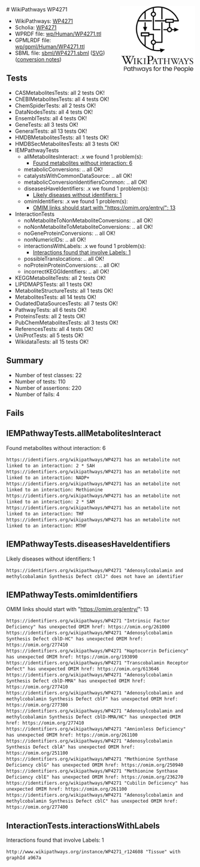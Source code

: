 <img style="float: right; width: 200px" src="../logo.png" />
# WikiPathways WP4271

* WikiPathways: [WP4271](https://identifiers.org/wikipathways:WP4271)
* Scholia: [WP4271](https://scholia.toolforge.org/wikipathways/WP4271)
* WPRDF file: [wp/Human/WP4271.ttl](../wp/Human/WP4271.ttl)
* GPMLRDF file: [wp/gpml/Human/WP4271.ttl](../wp/gpml/Human/WP4271.ttl)
* SBML file: [sbml/WP4271.sbml](../sbml/WP4271.sbml) ([SVG](../sbml/WP4271.svg)) ([conversion notes](../sbml/WP4271.txt))

## Tests
* CASMetabolitesTests: all 2 tests OK!
* ChEBIMetabolitesTests: all 4 tests OK!
* ChemSpiderTests: all 2 tests OK!
* DataNodesTests: all 4 tests OK!
* EnsemblTests: all 4 tests OK!
* GeneTests: all 3 tests OK!
* GeneralTests: all 13 tests OK!
* HMDBMetabolitesTests: all 1 tests OK!
* HMDBSecMetabolitesTests: all 3 tests OK!
* IEMPathwayTests
    * allMetabolitesInteract: .x we found 1 problem(s):
        * [Found metabolites without interaction: 6](#2bc2e7f1)
    * metabolicConversions: .. all OK!
    * catalystsWithCommonDataSource: .. all OK!
    * metabolicConversionIdentifiersCommon: .. all OK!
    * diseasesHaveIdentifiers: .x we found 1 problem(s):
        * [Likely diseases without identifiers: 1](#9beb80e9)
    * omimIdentifiers: .x we found 1 problem(s):
        * [OMIM links should start with "https://omim.org/entry/": 13](#16b23073)
* InteractionTests
    * noMetaboliteToNonMetaboliteConversions: .. all OK!
    * noNonMetaboliteToMetaboliteConversions: .. all OK!
    * noGeneProteinConversions: .. all OK!
    * nonNumericIDs: .. all OK!
    * interactionsWithLabels: .x we found 1 problem(s):
        * [Interactions found that involve Labels: 1](#630d2678)
    * possibleTranslocations: .. all OK!
    * noProteinProteinConversions: .. all OK!
    * incorrectKEGGIdentifiers: .. all OK!
* KEGGMetaboliteTests: all 2 tests OK!
* LIPIDMAPSTests: all 1 tests OK!
* MetaboliteStructureTests: all 1 tests OK!
* MetabolitesTests: all 14 tests OK!
* OudatedDataSourcesTests: all 7 tests OK!
* PathwayTests: all 6 tests OK!
* ProteinsTests: all 2 tests OK!
* PubChemMetabolitesTests: all 3 tests OK!
* ReferencesTests: all 4 tests OK!
* UniProtTests: all 5 tests OK!
* WikidataTests: all 15 tests OK!


## Summary

* Number of test classes: 22
* Number of tests: 110
* Number of assertions: 220
* Number of fails: 4

## Fails

<a name="2bc2e7f1" />

## IEMPathwayTests.allMetabolitesInteract

Found metabolites without interaction: 6
```
https://identifiers.org/wikipathways/WP4271 has an metabolite not linked to an interaction: 2 * SAH
https://identifiers.org/wikipathways/WP4271 has an metabolite not linked to an interaction: NADP+
https://identifiers.org/wikipathways/WP4271 has an metabolite not linked to an interaction: Methionine
https://identifiers.org/wikipathways/WP4271 has an metabolite not linked to an interaction: 2 * SAM
https://identifiers.org/wikipathways/WP4271 has an metabolite not linked to an interaction: THF
https://identifiers.org/wikipathways/WP4271 has an metabolite not linked to an interaction: MTHF
```

<a name="9beb80e9" />

## IEMPathwayTests.diseasesHaveIdentifiers

Likely diseases without identifiers: 1
```
https://identifiers.org/wikipathways/WP4271 "Adenosylcobalamin and methylcobalamin Synthesis Defect cblJ" does not have an identifier
```

<a name="16b23073" />

## IEMPathwayTests.omimIdentifiers

OMIM links should start with "https://omim.org/entry/": 13
```
https://identifiers.org/wikipathways/WP4271 "Intrinsic Factor  Deficiency" has unexpected OMIM href: https://omim.org/261000
https://identifiers.org/wikipathways/WP4271 "Adenosylcobalamin Synthesis Defect cblD-HC" has unexpected OMIM href: https://omim.org/277410
https://identifiers.org/wikipathways/WP4271 "Haptocorrin Deficiency" has unexpected OMIM href: https://omim.org/193090
https://identifiers.org/wikipathways/WP4271 "Transcobalamin Receptor Defect" has unexpected OMIM href: https://omim.org/613646
https://identifiers.org/wikipathways/WP4271 "Adenosylcobalamin Synthesis Defect cblD-MMA" has unexpected OMIM href: https://omim.org/277410
https://identifiers.org/wikipathways/WP4271 "Adenosylcobalamin and methylcobalamin Synthesis Defect cblF" has unexpected OMIM href: https://omim.org/277380
https://identifiers.org/wikipathways/WP4271 "Adenosylcobalamin and methylcobalamin Synthesis Defect cblD-MMA/HC" has unexpected OMIM href: https://omim.org/277410
https://identifiers.org/wikipathways/WP4271 "Amnionless Deficiency" has unexpected OMIM href: https://omim.org/261100
https://identifiers.org/wikipathways/WP4271 "Adenosylcobalamin Synthesis Defect cblA" has unexpected OMIM href: https://omim.org/251100
https://identifiers.org/wikipathways/WP4271 "Methionine Synthase Deficiency cblG" has unexpected OMIM href: https://omim.org/250940
https://identifiers.org/wikipathways/WP4271 "Methionine Synthase Deficiency cblE" has unexpected OMIM href: https://omim.org/236270
https://identifiers.org/wikipathways/WP4271 "Cubilin Deficiency" has unexpected OMIM href: https://omim.org/261100
https://identifiers.org/wikipathways/WP4271 "Adenosylcobalamin and methylcobalamin Synthesis Defect cblC" has unexpected OMIM href: https://omim.org/277400
```

<a name="630d2678" />

## InteractionTests.interactionsWithLabels

Interactions found that involve Labels: 1
```
http://www.wikipathways.org/instance/WP4271_r124608 "Tissue" with graphId a967a
```

